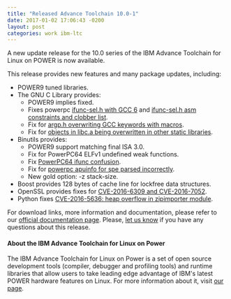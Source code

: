 ```yaml
---
title: "Released Advance Toolchain 10.0-1"
date: 2017-01-02 17:06:43 -0200
layout: post
categories: work ibm-ltc
---
```

A new update release for the 10.0 series of the IBM Advance Toolchain for Linux on POWER is now available.<!--more-->

This release provides new features and many package updates, including:

- POWER9 tuned libraries.
- The GNU C Library provides:
  - POWER9 implies fixed.
  - Fixes powerpc [ifunc-sel.h with GCC 6](https://sourceware.org/ml/libc-alpha/2016-07/msg00574.html) and [ifunc-sel.h asm constraints and clobber list](https://sourceware.org/ml/libc-alpha/2016-07/msg00588.html).
  - Fix for [argp.h overwriting GCC keywords with macros](https://sourceware.org/bugzilla/show_bug.cgi?id=16907).
  - Fix for [objects in libc.a being overwritten in other static libraries](https://sourceware.org/bugzilla/show_bug.cgi?id=20452).
- Binutils provides:
  - POWER9 support matching final ISA 3.0.
  - Fix for PowerPC64 ELFv1 undefined weak functions.
  - Fix [PowerPC64 ifunc confusion](https://sourceware.org/bugzilla/show_bug.cgi?id=20472).
  - Fix for [powerpc apuinfo for spe parsed incorrectly](https://sourceware.org/bugzilla/show_bug.cgi?id=20531).
  - New gold option: -z stack-size.
- Boost provides 128 bytes of cache line for lockfree data structures.
- OpenSSL provides fixes for [CVE-2016-6309 and CVE-2016-7052](https://www.openssl.org/news/secadv/20160926.txt).
- Python fixes [CVE-2016-5636: heap overflow in zipimporter module](https://bugs.python.org/issue26171).

For download links, more information and documentation, please refer to our [official documentation page](http://ibm.co/AdvanceToolchain). Please, [let us know](https://www.ibm.com/developerworks/community/groups/service/html/communityview?communityUuid=fe313521-2e95-46f2-817d-44a4f27eba32#fullpageWidgetId%3DW72c1fc20d34a_4a14_8dec_82de60002bab&forumsPg=null&topicsPg=null) if you have any questions about this release.

#### About the IBM Advance Toolchain for Linux on Power

The IBM Advance Toolchain for Linux on Power is a set of open source development tools (compiler, debugger and profiling tools) and runtime libraries that allow users to take leading edge advantage of IBM's latest POWER hardware features on Linux.
For more information about it, visit [our page](http://ibm.co/AdvanceToolchain).